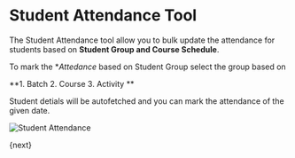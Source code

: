 # Student Attendance Tool

The Student Attendance tool allow you to bulk update the attendance for students based on **Student Group and Course Schedule**.

To mark the **Attedance* based on Student Group select the group based on 

**1. Batch
  2. Course
  3. Activity **

Student detials will be autofetched and you can mark the attendance of the given date. 

<img class="screenshot" alt="Student Attendance" src="/docs/assets/img/education/setup/student-attendance-tool.gif">

{next}